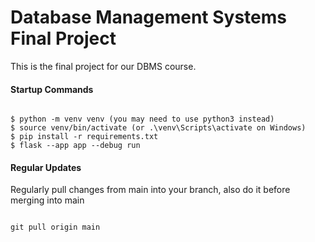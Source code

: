 # Database Management Systems Final Project

This is the final project for our DBMS course.


#### Startup Commands

```

$ python -m venv venv (you may need to use python3 instead)
$ source venv/bin/activate (or .\venv\Scripts\activate on Windows)
$ pip install -r requirements.txt
$ flask --app app --debug run

```


#### Regular Updates

Regularly pull changes from main into your branch, also do it before merging into main

```

git pull origin main

```
